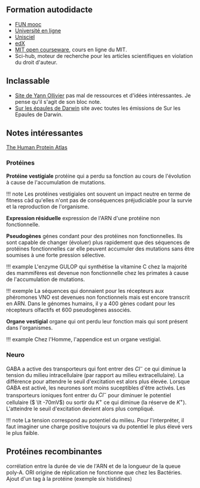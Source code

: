 ## Formation autodidacte

* [FUN mooc](https://lms.fun-mooc.fr/dashboard)
* [Université en ligne](https://uel.unisciel.fr/)
* [Unisciel](http://www.unisciel.fr/)
* [edX](https://www.edx.org/learn/)
* [MIT open courseware](https://ocw.mit.edu/search/), cours en ligne du MIT.
* Sci-hub, moteur de recherche pour les articles scientifiques en violation du droit d'auteur.
## Inclassable

* [Site de Yann Ollivier](http://www.yann-ollivier.org/) pas mal de ressources et d'idées intéressantes. Je pense qu'il s'agit de son bloc note.
* [Sur les épaules de Darwin](http://www.clementgrimal.fr/darwin/) site avec toutes les émissions de Sur les Epaules de Darwin.

## Notes intéressantes

[The Human Protein Atlas](https://www.proteinatlas.org/)

### Protéines

__Protéine vestigiale__ protéine qui a perdu sa fonction au cours de l'évolution à cause de l'accumulation de mutations.

!!! note
	Les protéines vestigiales ont souvent un impact neutre en terme de fitness càd qu'elles n'ont pas de conséquences préjudiciable pour la survie et la reproduction de l'organisme.

__Expression résiduelle__ expression de l'ARN d'une protéine non fonctionnelle.

__Pseudogènes__ génes condant pour des protéines non fonctionnelles. Ils sont capable de changer (évoluer) plus rapidement que des séquences de protéines fonctionnelles car elle peuvent accumuler des mutations sans être soumises à une forte pression sélective.

!!! example
	L'enzyme GULOP qui synthétise la vitamine C chez la majorité des mammifères est devenue non fonctionnelle chez les primates à cause de l'accumulation de mutations.

!!! exemple
	La séquences qui donnaient pour les récepteurs aux phéromones VNO est devenues non fonctionnels mais est encore transcrit en ARN. Dans le génomes humains, il y a 400 gènes codant pour les récepteurs olfactifs et 600 pseudogènes associés. 

__Organe vestigial__ organe qui ont perdu leur fonction mais qui sont présent dans l'organismes.

!!! example
	Chez l'Homme, l'appendice est un organe vestigial.
### Neuro

GABA a active des transporteurs qui font entrer des $Cl^-$ ce qui diminue la tension du milieu intracellulaire (par rapport au milieu extracellulaire). La différence pour attendre le seuil d'excitation est alors plus élevée.
Lorsque GABA est activé, les neurones sont moins suceptibles d'être activés. Les transporteurs ioniques font entrer du $Cl^-$ pour diminuer le potentiel cellulaire ($ \lt -70mV$) ou sortir du $K^+$ ce qui diminue (la réserve de $K^+$). L'atteindre le seuil d'excitation devient alors plus compliqué.

!!! note 
	La tension correspond au potentiel du milieu. Pour l'interpréter, il faut imaginer une charge positive toujours va du potentiel le plus élevé vers le plus faible.
## Protéines recombinantes

corrélation entre la durée de vie de l'ARN et de la longueur de la queue poly-A.
ORI origine de réplication ne fonctionne que chez les Bactéries.
Ajout d'un tag à la protéine (exemple six histidines)